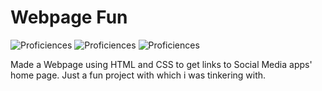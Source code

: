 # Webpage Fun
![Proficiences](https://img.shields.io/badge/FIELD-WEBDEVELOPMENT-informational?style=flat&logo=<LOGO_NAME>&logoColor=white&color=2bbc8a)
![Proficiences](https://img.shields.io/badge/CODE-HTML-informational?style=flat&logo=<LOGO_NAME>&logoColor=white&color=2bbc8a)
![Proficiences](https://img.shields.io/badge/CODE-CSS-informational?style=flat&logo=<LOGO_NAME>&logoColor=white&color=2bbc8a)


 Made a Webpage using HTML and CSS to get links to Social Media apps' home page. Just a fun project with which i was tinkering with.
